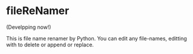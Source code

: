 # fileReNamer

(Develpping now!)

This is file name renamer by Python.
You can edit any file-names, 
editting with to delete or append or replace.